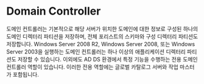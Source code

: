# Domain Controller
도메인 컨트롤러는 기본적으로 해당 서버가 위치한 도메인에 대한 정보로 구성된 하나의 도메인 디렉터리 파티션을 저장하며, 전체 포리스트의 스키마와 구성 디렉터리 파티션도 저장합니다. Windows Server 2008 R2, Windows Server 2008, 또는 Windows Server 2003을 실행하는 도메인 컨트롤러는 하나 이상의 애플리케이션 디렉터리 파티션도 저장할 수 있습니다. 이외에도 AD DS 환경에서 특정 기능을 수행하는 전용 도메인 컨트롤러 역할이 있습니다. 이러한 전용 역할에는 글로벌 카탈로그 서버와 작업 마스터가 포함됩니다.

